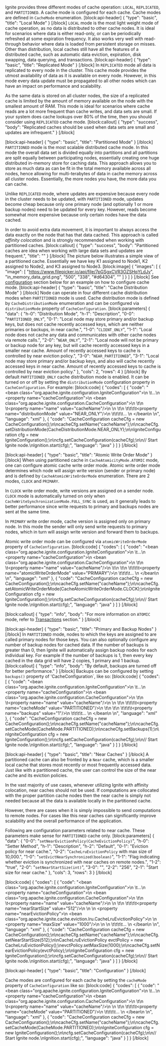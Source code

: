 Ignite provides three different modes of cache operation: `LOCAL`, `REPLICATED`, and `PARTITIONED`. A cache mode is configured for each cache. Cache modes are defined in `CacheMode` enumeration. 
[block:api-header]
{
  "type": "basic",
  "title": "Local Mode"
}
[/block]
`LOCAL` mode is the most light weight mode of cache operation, as no data is distributed to other cache nodes. It is ideal for scenarios where data is either read-only, or can be periodically refreshed at some expiration frequency. It also works very well with read-through behavior where data is loaded from persistent storage on misses. Other than distribution, local caches still have all the features of a distributed cache, such as automatic data eviction, expiration, disk swapping, data querying, and transactions.
[block:api-header]
{
  "type": "basic",
  "title": "Replicated Mode"
}
[/block]
In `REPLICATED` mode all data is replicated to every node in the cluster. This cache mode provides the utmost availability of data as it is available on every node. However, in this mode every data update must be propagated to all other nodes which can have an impact on performance and scalability. 

As the same data is stored on all cluster nodes, the size of a replicated cache is limited by the amount of memory available on the node with the smallest amount of RAM. This mode is ideal for scenarios where cache reads are a lot more frequent than cache writes, and data sets are small. If your system does cache lookups over 80% of the time, then you should consider using `REPLICATED` cache mode.
[block:callout]
{
  "type": "success",
  "body": "Replicated caches should be used when data sets are small and updates are infrequent."
}
[/block]

[block:api-header]
{
  "type": "basic",
  "title": "Partitioned Mode"
}
[/block]
`PARTITIONED` mode is the most scalable distributed cache mode. In this mode the overall data set is divided equally into partitions and all partitions are split equally between participating nodes, essentially creating one huge distributed in-memory store for caching data. This approach allows you to store as much data as can be fit in the total memory available across all nodes, hence allowing for multi-terabytes of data in cache memory across all cluster nodes. Essentially, the more nodes you have, the more data you can cache.

Unlike `REPLICATED` mode, where updates are expensive because every node in the cluster needs to be updated, with `PARTITIONED` mode, updates become cheap because only one primary node (and optionally 1 or more backup nodes) need to be updated for every key. However, reads become somewhat more expensive because only certain nodes have the data cached. 

In order to avoid extra data movement, it is important to always access the data exactly on the node that has that data cached. This approach is called *affinity colocation* and is strongly recommended when working with partitioned caches.
[block:callout]
{
  "type": "success",
  "body": "Partitioned caches are idea when working with large data sets and updates are frequent.",
  "title": ""
}
[/block]
The picture below illustrates a simple view of a partitioned cache. Essentially we have key K1 assigned to Node1, K2 assigned to Node2, and K3 assigned to Node3. 
[block:image]
{
  "images": [
    {
      "image": [
        "https://www.filepicker.io/api/file/7pGSgxCVR3OZSHqYLdJv",
        "in_memory_data_grid.png",
        "500",
        "338",
        "#d64304",
        ""
      ]
    }
  ]
}
[/block]
See [configuration](#configuration) section below for an example on how to configure cache mode.
[block:api-header]
{
  "type": "basic",
  "title": "Cache Distribution Mode"
}
[/block]
Node can operate in four different cache distribution modes when `PARTITIONED` mode is used. Cache distribution mode is defined by `CacheDistributionMode` enumeration and can be configured via `distributionMode` property of `CacheConfiguration`.
[block:parameters]
{
  "data": {
    "h-0": "Distribution Mode",
    "h-1": "Description",
    "0-0": "`PARTITIONED_ONLY`",
    "0-1": "Local node may store primary and/or backup keys, but does not cache recently accessed keys, which are neither primaries or backups, in near cache.",
    "1-0": "`CLIENT_ONLY`",
    "1-1": "Local node does not cache any data and communicates with other cache nodes via remote calls.",
    "2-0": "`NEAR_ONLY`",
    "2-1": "Local node will not be primary or backup node for any key, but will cache recently accessed keys in a smaller near cache. Amount of recently accessed keys to cache is controlled by near eviction policy.",
    "3-0": "`NEAR_PARTITIONED`",
    "3-1": "Local node may store primary and/or backup keys, and also will cache recently accessed keys in near cache. Amount of recently accessed keys to cache is controlled by near eviction policy."
  },
  "cols": 2,
  "rows": 4
}
[/block]
By default `PARTITIONED_ONLY` cache distribution mode is enabled. It can be turned on or off by setting the `distributionMode` configuration property in `CacheConfiguration`. For example:
[block:code]
{
  "codes": [
    {
      "code": "<bean class=\"org.apache.ignite.configuration.IgniteConfiguration\">\n  \t...\n    <property name=\"cacheConfiguration\">\n        <bean class=\"org.apache.ignite.configuration.CacheConfiguration\">\n          \t<!-- Set a cache name. -->\n           \t<property name=\"name\" value=\"cacheName\"/>\n            \n          \t<!-- cache distribution mode. -->\n    \t\t\t\t<property name=\"distributionMode\" value=\"NEAR_ONLY\"/>\n    \t\t\t\t... \n        </bean\n    </property>\n</bean>",
      "language": "xml"
    },
    {
      "code": "CacheConfiguration cacheCfg = new CacheConfiguration();\n\ncacheCfg.setName(\"cacheName\");\n\ncacheCfg.setDistributionMode(CacheDistributionMode.NEAR_ONLY);\n\nIgniteConfiguration cfg = new IgniteConfiguration();\n\ncfg.setCacheConfiguration(cacheCfg);\n\n// Start Ignite node.\nIgnition.start(cfg);",
      "language": "java"
    }
  ]
}
[/block]

[block:api-header]
{
  "type": "basic",
  "title": "Atomic Write Order Mode"
}
[/block]
When using partitioned cache in `CacheAtomicityMode.ATOMIC` mode, one can configure atomic cache write order mode. Atomic write order mode determines which node will assign write version (sender or primary node) and is defined by `CacheAtomicWriteOrderMode` enumeration. There are 2 modes, `CLOCK` and `PRIMARY`. 

In `CLOCK` write order mode, write versions are assigned on a sender node. `CLOCK` mode is automatically turned on only when `CacheWriteSynchronizationMode.FULL_SYNC` is used, as it  generally leads to better performance since write requests to primary and backups nodes are sent at the same time. 

In `PRIMARY` write order mode, cache version is assigned only on primary node. In this mode the sender will only send write requests to primary nodes, which in turn will assign write version and forward them to backups.

Atomic write order mode can be configured via `atomicWriteOrderMode` property of `CacheConfiguration`. 
[block:code]
{
  "codes": [
    {
      "code": "<bean class=\"org.apache.ignite.configuration.IgniteConfiguration\">\n  \t...\n    <property name=\"cacheConfiguration\">\n        <bean class=\"org.apache.ignite.configuration.CacheConfiguration\">\n           \t<!-- Set a cache name. -->\n           \t<property name=\"name\" value=\"cacheName\"/>\n          \t\n          \t<!-- Atomic write order mode. -->\n    \t\t\t\t<property name=\"atomicWriteOrderMode\" value=\"PRIMARY\"/>\n    \t\t\t\t... \n        </bean\n    </property>\n</bean>",
      "language": "xml"
    },
    {
      "code": "CacheConfiguration cacheCfg = new CacheConfiguration();\n\ncacheCfg.setName(\"cacheName\");\n\ncacheCfg.setAtomicWriteOrderMode(CacheAtomicWriteOrderMode.CLOCK);\n\nIgniteConfiguration cfg = new IgniteConfiguration();\n\ncfg.setCacheConfiguration(cacheCfg);\n\n// Start Ignite node.\nIgnition.start(cfg);",
      "language": "java"
    }
  ]
}
[/block]

[block:callout]
{
  "type": "info",
  "body": "For more information on `ATOMIC` mode, refer to [Transactions](/docs/transactions) section."
}
[/block]

[block:api-header]
{
  "type": "basic",
  "title": "Primary and Backup Nodes"
}
[/block]
In `PARTITIONED` mode, nodes to which the keys are assigned to are called primary nodes for those keys. You can also optionally configure any number of backup nodes for cached data. If the number of backups is greater than 0, then Ignite will automatically assign backup nodes for each individual key. For example if the number of backups is 1, then every key cached in the data grid will have 2 copies, 1 primary and 1 backup.
[block:callout]
{
  "type": "info",
  "body": "By default, backups are turned off for better performance."
}
[/block]
Backups can be configured by setting `backups()` property of 'CacheConfiguration`, like so:
[block:code]
{
  "codes": [
    {
      "code": "<bean class=\"org.apache.ignite.configuration.IgniteConfiguration\">\n  \t...\n    <property name=\"cacheConfiguration\">\n        <bean class=\"org.apache.ignite.configuration.CacheConfiguration\">\n           \t<!-- Set a cache name. -->\n           \t<property name=\"name\" value=\"cacheName\"/>\n          \n          \t<!-- Set cache mode. -->\n    \t\t\t\t<property name=\"cacheMode\" value=\"PARTITIONED\"/>\n          \t\n          \t<!-- Number of backup nodes. -->\n    \t\t\t\t<property name=\"backups\" value=\"1\"/>\n    \t\t\t\t... \n        </bean\n    </property>\n</bean>",
      "language": "xml"
    },
    {
      "code": "CacheConfiguration cacheCfg = new CacheConfiguration();\n\ncacheCfg.setName(\"cacheName\");\n\ncacheCfg.setCacheMode(CacheMode.PARTITIONED);\n\ncacheCfg.setBackups(1);\n\nIgniteConfiguration cfg = new IgniteConfiguration();\n\ncfg.setCacheConfiguration(cacheCfg);\n\n// Start Ignite node.\nIgnition.start(cfg);",
      "language": "java"
    }
  ]
}
[/block]

[block:api-header]
{
  "type": "basic",
  "title": "Near Caches"
}
[/block]
A partitioned cache can also be fronted by a `Near` cache, which is a smaller local cache that stores most recently or most frequently accessed data. Just like with a partitioned cache, the user can control the size of the near cache and its eviction policies. 

In the vast majority of use cases, whenever utilizing Ignite with affinity colocation, near caches should not be used. If computations are collocated with the proper partition cache nodes then the near cache is simply not needed because all the data is available locally in the partitioned cache.

However, there are cases when it is simply impossible to send computations to remote nodes. For cases like this near caches can significantly improve scalability and the overall performance of the application.

Following are configuration parameters related to near cache. These parameters make sense for `PARTITIONED` cache only.
[block:parameters]
{
  "data": {
    "0-0": "`setNearEvictionPolicy(CacheEvictionPolicy)`",
    "h-0": "Setter Method",
    "h-1": "Description",
    "h-2": "Default",
    "0-1": "Eviction policy for near cache.",
    "0-2": "`CacheLruEvictionPolicy` with max size of 10,000.",
    "1-0": "`setEvictNearSynchronized(boolean)`",
    "1-1": "Flag indicating whether eviction is synchronized with near caches on remote nodes.",
    "1-2": "true",
    "2-0": "`setNearStartSize(int)`",
    "3-0": "",
    "2-2": "256",
    "2-1": "Start size for near cache."
  },
  "cols": 3,
  "rows": 3
}
[/block]

[block:code]
{
  "codes": [
    {
      "code": "<bean class=\"org.apache.ignite.configuration.IgniteConfiguration\">\n  \t...\n    <property name=\"cacheConfiguration\">\n        <bean class=\"org.apache.ignite.configuration.CacheConfiguration\">\n          \t<!-- Set a cache name. -->\n           \t<property name=\"name\" value=\"cacheName\"/>\n          \n           \t<!-- Start size for near cache. -->\n    \t\t\t\t<property name=\"nearStartSize\" value=\"512\"/>\n \n            <!-- Configure LRU eviction policy for near cache. -->\n            <property name=\"nearEvictionPolicy\">\n                <bean class=\"org.apache.ignite.cache.eviction.lru.CacheLruEvictionPolicy\">\n                    <!-- Set max size to 1000. -->\n                    <property name=\"maxSize\" value=\"1000\"/>\n                </bean>\n            </property>\n    \t\t\t\t... \n        </bean\n    </property>\n</bean>",
      "language": "xml"
    },
    {
      "code": "CacheConfiguration cacheCfg = new CacheConfiguration();\n\ncacheCfg.setName(\"cacheName\");\n\ncacheCfg.setNearStartSize(512);\n\nCacheLruEvictionPolicy evctPolicy = new CacheLruEvictionPolicy();\nevctPolicy.setMaxSize(1000);\n\ncacheCfg.setNearEvictionPolicy(evctPolicy);\n\nIgniteConfiguration cfg = new IgniteConfiguration();\n\ncfg.setCacheConfiguration(cacheCfg);\n\n// Start Ignite node.\nIgnition.start(cfg);",
      "language": "java"
    }
  ]
}
[/block]

[block:api-header]
{
  "type": "basic",
  "title": "Configuration"
}
[/block]

Cache modes are configured for each cache by setting the `cacheMode` property of `CacheConfiguration` like so:
[block:code]
{
  "codes": [
    {
      "code": "<bean class=\"org.apache.ignite.configuration.IgniteConfiguration\">\n  \t...\n    <property name=\"cacheConfiguration\">\n        <bean class=\"org.apache.ignite.configuration.CacheConfiguration\">\n           \t<!-- Set a cache name. -->\n           \t<property name=\"name\" value=\"cacheName\"/>\n            \n          \t<!-- Set cache mode. -->\n    \t\t\t\t<property name=\"cacheMode\" value=\"PARTITIONED\"/>\n    \t\t\t\t... \n        </bean\n    </property>\n</bean>",
      "language": "xml"
    },
    {
      "code": "CacheConfiguration cacheCfg = new CacheConfiguration();\n\ncacheCfg.setName(\"cacheName\");\n\ncacheCfg.setCacheMode(CacheMode.PARTITIONED);\n\nIgniteConfiguration cfg = new IgniteConfiguration();\n\ncfg.setCacheConfiguration(cacheCfg);\n\n// Start Ignite node.\nIgnition.start(cfg);",
      "language": "java"
    }
  ]
}
[/block]
